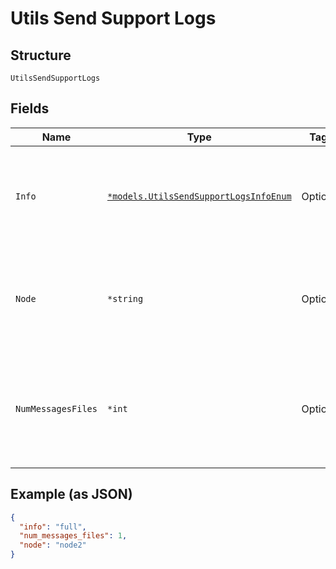
# Utils Send Support Logs

## Structure

`UtilsSendSupportLogs`

## Fields

| Name | Type | Tags | Description |
|  --- | --- | --- | --- |
| `Info` | [`*models.UtilsSendSupportLogsInfoEnum`](../../doc/models/utils-send-support-logs-info-enum.md) | Optional | optional choice: process, outbound-ssh, and full (default)<br>**Default**: `"full"` |
| `Node` | `*string` | Optional | optional: for SSR, if node is not present, both nodes support files are uploaded |
| `NumMessagesFiles` | `*int` | Optional | optional: number of most recent messages files to upload.<br>**Default**: `1`<br>**Constraints**: `>= 1`, `<= 10` |

## Example (as JSON)

```json
{
  "info": "full",
  "num_messages_files": 1,
  "node": "node2"
}
```

